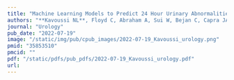 ```yaml
---
title: "Machine Learning Models to Predict 24 Hour Urinary Abnormalities for Kidney Stone Disease"
authors: "**Kavoussi NL**, Floyd C, Abraham A, Sui W, Bejan C, Capra JA, Hsi R."
journal: "Urology"
pub_date: "2022-07-19"
image: "/static/img/pub/cpub_images/2022-07-19_Kavoussi_urology.png"
pmid: "35853510"
pmcid: ""
pdf: "/static/pdfs/pub_pdfs/2022-07-19_Kavoussi_urology.pdf"
url: 
---
```

